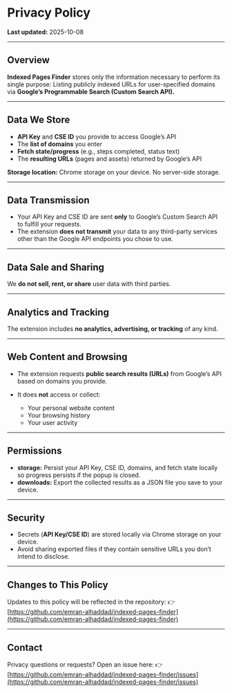 # Privacy Policy

**Last updated:** 2025-10-08

---

## Overview

**Indexed Pages Finder** stores only the information necessary to perform its single purpose:
Listing publicly indexed URLs for user-specified domains via **Google’s Programmable Search (Custom Search API).**

---

## Data We Store

* **API Key** and **CSE ID** you provide to access Google’s API
* The **list of domains** you enter
* **Fetch state/progress** (e.g., steps completed, status text)
* The **resulting URLs** (pages and assets) returned by Google’s API

**Storage location:** Chrome storage on your device.
No server-side storage.

---

## Data Transmission

* Your API Key and CSE ID are sent **only** to Google’s Custom Search API to fulfill your requests.
* The extension **does not transmit** your data to any third-party services other than the Google API endpoints you chose to use.

---

## Data Sale and Sharing

We **do not sell, rent, or share** user data with third parties.

---

## Analytics and Tracking

The extension includes **no analytics, advertising, or tracking** of any kind.

---

## Web Content and Browsing

* The extension requests **public search results (URLs)** from Google’s API based on domains you provide.
* It does **not** access or collect:

  * Your personal website content
  * Your browsing history
  * Your user activity

---

## Permissions

* **storage:** Persist your API Key, CSE ID, domains, and fetch state locally so progress persists if the popup is closed.
* **downloads:** Export the collected results as a JSON file you save to your device.

---

## Security

* Secrets (**API Key/CSE ID**) are stored locally via Chrome storage on your device.
* Avoid sharing exported files if they contain sensitive URLs you don’t intend to disclose.

---

## Changes to This Policy

Updates to this policy will be reflected in the repository:
👉 [https://github.com/emran-alhaddad/indexed-pages-finder](https://github.com/emran-alhaddad/indexed-pages-finder)

---

## Contact

Privacy questions or requests? Open an issue here:
👉 [https://github.com/emran-alhaddad/indexed-pages-finder/issues](https://github.com/emran-alhaddad/indexed-pages-finder/issues)
